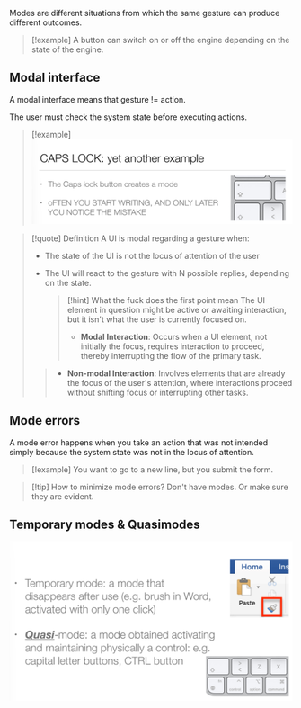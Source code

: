 Modes are different situations from which the same gesture can produce different outcomes.

> [!example]
> A button can switch on or off the engine depending on the state of the engine.


## Modal interface

A modal interface means that gesture != action.

The user must check the system state before executing actions.

> [!example]
> ![](../z_images/Pasted%20image%2020240510104020.png)

> [!quote] Definition
> A UI is modal regarding a gesture when:
> - The state of the UI is not the locus of attention of the user
> - The UI will react to the gesture with N possible replies, depending on the state.
>   
>   
>   > [!hint] What the fuck does the first point mean
>   > The UI element in question might be active or awaiting interaction, but it isn't what the user is currently focused on.
>   > 
>   > - **Modal Interaction**: Occurs when a UI element, not initially the focus, requires interaction to proceed, thereby interrupting the flow of the primary task.
>>- **Non-modal Interaction**: Involves elements that are already the focus of the user's attention, where interactions proceed without shifting focus or interrupting other tasks.
> 


## Mode errors

A mode error happens when you take an action that was not intended simply because the system state was not in the locus of attention.

> [!example]
> You want to go to a new line, but you submit the form.

> [!tip] How to minimize mode errors?
> Don't have modes. Or make sure they are evident.
>



## Temporary modes & Quasimodes

![](../z_images/Pasted%20image%2020240510110542.png)

